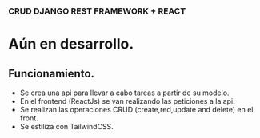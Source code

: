### CRUD DJANGO REST FRAMEWORK + REACT

# Aún en desarrollo.

## Funcionamiento.
- Se crea una api para llevar a cabo tareas a partir de su modelo.
- En el frontend (ReactJs) se van realizando las peticiones a la api.
- Se realizan las operaciones CRUD (create,red,update and delete) en el front.
- Se estiliza con TailwindCSS.
